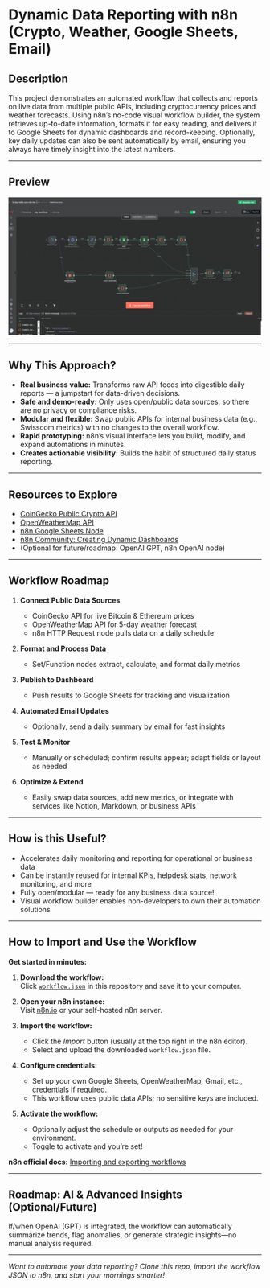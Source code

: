 # Dynamic Data Reporting with n8n (Crypto, Weather, Google Sheets, Email)

## Description

This project demonstrates an automated workflow that collects and reports on live data from multiple public APIs, including cryptocurrency prices and weather forecasts. Using n8n’s no-code visual workflow builder, the system retrieves up-to-date information, formats it for easy reading, and delivers it to Google Sheets for dynamic dashboards and record-keeping. Optionally, key daily updates can also be sent automatically by email, ensuring you always have timely insight into the latest numbers.

---

## Preview

![Workflow Dashboard Preview](Dashboard.png)

---

## Why This Approach?

- **Real business value:** Transforms raw API feeds into digestible daily reports — a jumpstart for data-driven decisions.
- **Safe and demo-ready:** Only uses open/public data sources, so there are no privacy or compliance risks.
- **Modular and flexible:** Swap public APIs for internal business data (e.g., Swisscom metrics) with no changes to the overall workflow.
- **Rapid prototyping:** n8n’s visual interface lets you build, modify, and expand automations in minutes.
- **Creates actionable visibility:** Builds the habit of structured daily status reporting.

---

## Resources to Explore

- [CoinGecko Public Crypto API](https://coingecko.com)
- [OpenWeatherMap API](https://openweathermap.org/api)
- [n8n Google Sheets Node](https://n8n.io/integrations/n8n-nodes-base.googleSheets)
- [n8n Community: Creating Dynamic Dashboards](https://community.n8n.io/)
- (Optional for future/roadmap: OpenAI GPT, n8n OpenAI node)

---

## Workflow Roadmap

1. **Connect Public Data Sources**
   - CoinGecko API for live Bitcoin & Ethereum prices
   - OpenWeatherMap API for 5-day weather forecast
   - n8n HTTP Request node pulls data on a daily schedule

2. **Format and Process Data**
   - Set/Function nodes extract, calculate, and format daily metrics

3. **Publish to Dashboard**
   - Push results to Google Sheets for tracking and visualization

4. **Automated Email Updates**
   - Optionally, send a daily summary by email for fast insights

5. **Test & Monitor**
   - Manually or scheduled; confirm results appear; adapt fields or layout as needed

6. **Optimize & Extend**
   - Easily swap data sources, add new metrics, or integrate with services like Notion, Markdown, or business APIs

---

## How is this Useful?

- Accelerates daily monitoring and reporting for operational or business data
- Can be instantly reused for internal KPIs, helpdesk stats, network monitoring, and more
- Fully open/modular — ready for any business data source!
- Visual workflow builder enables non-developers to own their automation solutions

---

## How to Import and Use the Workflow

**Get started in minutes:**

1. **Download the workflow:**  
   Click [`workflow.json`](workflow.json) in this repository and save it to your computer.

2. **Open your n8n instance:**  
   Visit [n8n.io](https://n8n.io/) or your self-hosted n8n server.

3. **Import the workflow:**  
   - Click the *Import* button (usually at the top right in the n8n editor).
   - Select and upload the downloaded `workflow.json` file.

4. **Configure credentials:**  
   - Set up your own Google Sheets, OpenWeatherMap, Gmail, etc., credentials if required.  
   - This workflow uses public data APIs; no sensitive keys are included.

5. **Activate the workflow:**  
   - Optionally adjust the schedule or outputs as needed for your environment.
   - Toggle to activate and you’re set!

**n8n official docs:** [Importing and exporting workflows](https://docs.n8n.io/using-n8n/workflows/import-export/)

---

## Roadmap: AI & Advanced Insights (Optional/Future)

If/when OpenAI (GPT) is integrated, the workflow can automatically summarize trends, flag anomalies, or generate strategic insights—no manual analysis required.

---

*Want to automate your data reporting? Clone this repo, import the workflow JSON to n8n, and start your mornings smarter!*
